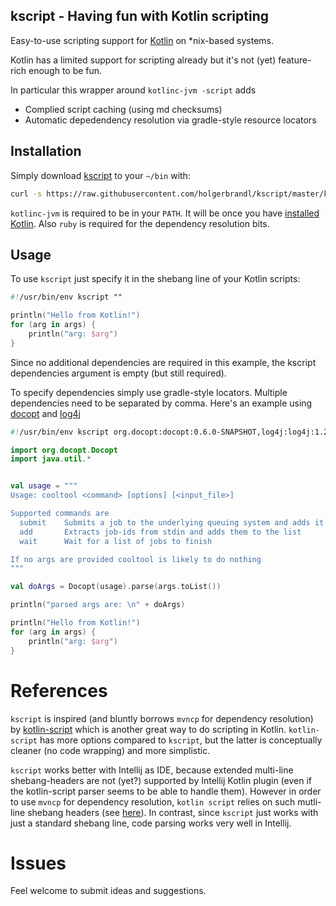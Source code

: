 ## kscript - Having fun with Kotlin scripting


Easy-to-use scripting support for [Kotlin](https://kotlinlang.org/) on *nix-based systems.

Kotlin has a limited support for scripting already but it's not (yet) feature-rich enough to be fun.

In particular this wrapper around `kotlinc-jvm -script` adds
* Complied script caching (using md checksums)
* Automatic depedendency resolution via gradle-style resource locators

## Installation

Simply download [kscript](kscript)  to your `~/bin` with:
```bash
curl -s https://raw.githubusercontent.com/holgerbrandl/kscript/master/kscript > ~/bin/kscript && chmod u+x ~/bin/kscript
```

`kotlinc-jvm` is required to be in your `PATH`. It will be once you have [installed Kotlin](https://kotlinlang.org/docs/tutorials/command-line.html). Also `ruby` is required for the dependency resolution bits.

## Usage

To use `kscript` just specify it in the shebang line of your Kotlin scripts:

```kotlin
#!/usr/bin/env kscript ""

println("Hello from Kotlin!")
for (arg in args) {
    println("arg: $arg")
}
```
Since no additional dependencies are required in this example, the kscript dependencies argument is empty (but still required).

To specify dependencies simply use gradle-style locators. Multiple dependencies need to be separated by comma. Here's an example using [docopt](https://github.com/docopt/docopt.java) and [log4j](http://logging.apache.org/log4j/2.x/)

```kotlin
#!/usr/bin/env kscript org.docopt:docopt:0.6.0-SNAPSHOT,log4j:log4j:1.2.14

import org.docopt.Docopt
import java.util.*


val usage = """
Usage: cooltool <command> [options] [<input_file>]

Supported commands are
  submit    Submits a job to the underlying queuing system and adds it to the list
  add       Extracts job-ids from stdin and adds them to the list
  wait      Wait for a list of jobs to finish

If no args are provided cooltool is likely to do nothing
"""

val doArgs = Docopt(usage).parse(args.toList())

println("parsed args are: \n" + doArgs)

println("Hello from Kotlin!")
for (arg in args) {
    println("arg: $arg")
}
```


References
============

`kscript` is inspired (and bluntly borrows `mvncp` for dependency resolution) by [kotlin-script](https://github.com/andrewoma/kotlin-script) which is another great way to do scripting in Kotlin. `kotlin-script` has more options compared to `kscript`, but the latter is conceptually cleaner (no code wrapping) and more simplistic.


`kscript` works better with Intellij as IDE, because extended multi-line shebang-headers are not (yet?) supported by Intellij Kotlin plugin (even if the kotlin-script parser seems to be able to handle them).  However in order to use `mvncp` for dependency resolution, `kotlin script` relies on such mutli-line shebang headers (see [here](https://github.com/andrewoma/kotlin-script#mvncp)). In contrast, since `kscript` just works with just a standard shebang line, code parsing works very well in Intellij.





Issues
=======

Feel welcome to submit ideas and suggestions.




